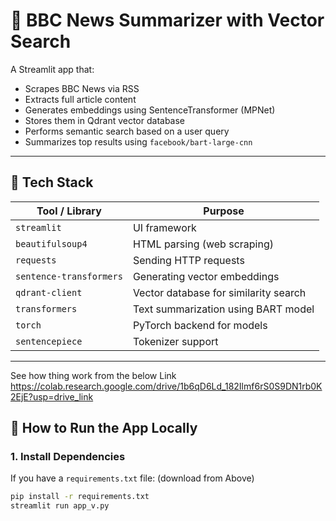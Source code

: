 # 📰 BBC News Summarizer with Vector Search

A Streamlit app that:
- Scrapes BBC News via RSS
- Extracts full article content
- Generates embeddings using SentenceTransformer (MPNet)
- Stores them in Qdrant vector database
- Performs semantic search based on a user query
- Summarizes top results using `facebook/bart-large-cnn`

---

## 🔧 Tech Stack

| Tool / Library         | Purpose                                 |
|------------------------|------------------------------------------|
| `streamlit`            | UI framework                             |
| `beautifulsoup4`       | HTML parsing (web scraping)              |
| `requests`             | Sending HTTP requests                    |
| `sentence-transformers`| Generating vector embeddings             |
| `qdrant-client`        | Vector database for similarity search    |
| `transformers`         | Text summarization using BART model      |
| `torch`                | PyTorch backend for models               |
| `sentencepiece`        | Tokenizer support                        |

---
See how thing work from the below Link
https://colab.research.google.com/drive/1b6qD6Ld_182Ilmf6rS0S9DN1rb0K2EjE?usp=drive_link

## 🚀 How to Run the App Locally

### 1. Install Dependencies

If you have a `requirements.txt` file: (download from Above)

```bash
pip install -r requirements.txt
streamlit run app_v.py



